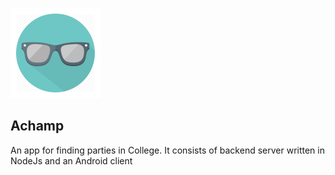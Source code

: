 ![Achamp](sunglass.png)

Achamp
----

An app for finding parties in College. It consists of backend server written in NodeJs and an Android client
